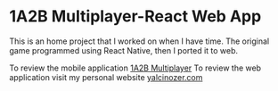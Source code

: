 # 1A2B Multiplayer-React Web App

This is an home project that I worked on when I have time. The original game programmed using React Native, then I
ported it to web.

To review the mobile application [1A2B Multiplayer](https://play.google.com/store/apps/details?id=com.yalcinozer.multiplayer1a2b&hl=en)
To review the web application visit my personal website [yalcinozer.com](https:yalcinozer.com)
